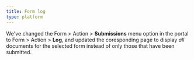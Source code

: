 ```yaml
---
title: Form log
type: platform
---
```


We've changed the Form > Action > **Submissions** menu option in the portal to Form > Action > **Log**, and updated the coresponding page to display *all* documents for the selected form instead of only those that have been submitted.